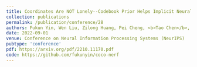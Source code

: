 ```yaml
---
title: Coordinates Are NOT Lonely--Codebook Prior Helps Implicit Neural 3D Representations
collection: publications
permalink: /publication/conference/28
authors: Fukun Yin, Wen Liu, Zilong Huang, Pei Cheng, <b>Tao Chen</b>, Gang YU
date: 2022-09-01
venue: Conference on Neural Information Processing Systems (NeurIPS)
pubtype: 'conference'
pdf: https://arxiv.org/pdf/2210.11170.pdf
code: https://github.com/fukunyin/coco-nerf
---
```


<!-- paperurl: 'http://academicpages.github.io/files/paper1.pdf'
citation: 'Your Name, You. (2009). &quot;Paper Title Number 1.&quot; <i>Journal 1</i>. 1(1).' -->
<!-- [Download paper here](http://academicpages.github.io/files/paper1.pdf) -->
